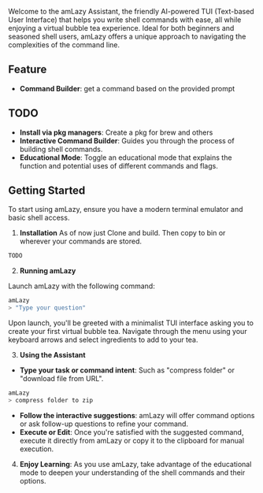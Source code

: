 Welcome to the amLazy Assistant, the friendly AI-powered TUI (Text-based User Interface) that helps you write shell commands with ease, all while enjoying a virtual bubble tea experience. Ideal for both beginners and seasoned shell users, amLazy offers a unique approach to navigating the complexities of the command line.

## Feature

- **Command Builder**: get a command based on the provided prompt

## TODO

- **Install via pkg managers**: Create a pkg for brew and others
- **Interactive Command Builder**: Guides you through the process of building shell commands.
- **Educational Mode**: Toggle an educational mode that explains the function and potential uses of different commands and flags.

## Getting Started

To start using amLazy, ensure you have a modern terminal emulator and basic shell access.

1. **Installation**
   As of now just Clone and build. Then copy to bin or wherever your commands are stored.

```sh
TODO
```

2. **Running amLazy**

Launch amLazy with the following command:

```sh
amLazy
> "Type your question"
```

Upon launch, you'll be greeted with a minimalist TUI interface asking you to create your first virtual bubble tea. Navigate through the menu using your keyboard arrows and select ingredients to add to your tea.

3. **Using the Assistant**

- **Type your task or command intent**: Such as "compress folder" or "download file from URL".

```bash
amLazy
> compress folder to zip
```

- **Follow the interactive suggestions**: amLazy will offer command options or ask follow-up questions to refine your command.
- **Execute or Edit**: Once you're satisfied with the suggested command, execute it directly from amLazy or copy it to the clipboard for manual execution.

4. **Enjoy Learning**: As you use amLazy, take advantage of the educational mode to deepen your understanding of the shell commands and their options.
